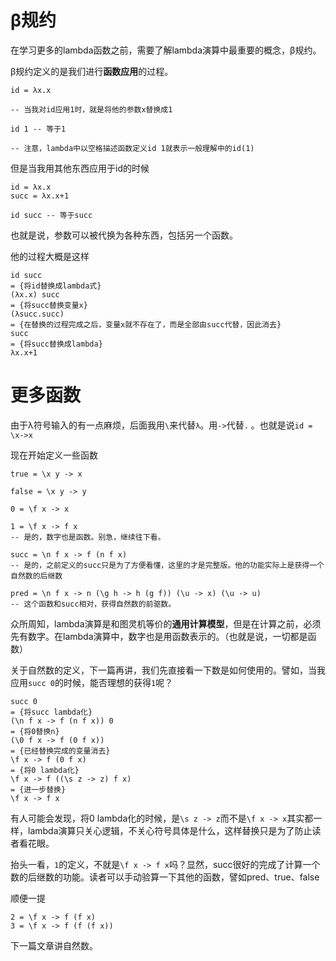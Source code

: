 # β规约
在学习更多的lambda函数之前，需要了解lambda演算中最重要的概念，β规约。

β规约定义的是我们进行**函数应用**的过程。

```
id = λx.x

-- 当我对id应用1时，就是将他的参数x替换成1

id 1 -- 等于1

-- 注意，lambda中以空格描述函数定义id 1就表示一般理解中的id(1)
```

但是当我用其他东西应用于id的时候

```
id = λx.x
succ = λx.x+1

id succ -- 等于succ
```

也就是说，参数可以被代换为各种东西，包括另一个函数。

他的过程大概是这样
```
id succ
= {将id替换成lambda式}
(λx.x) succ
= {将succ替换变量x}
(λsucc.succ)
= {在替换的过程完成之后，变量x就不存在了，而是全部由succ代替，因此消去}
succ
= {将succ替换成lambda}
λx.x+1
```

# 更多函数

由于λ符号输入的有一点麻烦，后面我用`\`来代替`λ`。用`->`代替`.` 。也就是说`id = \x->x`

现在开始定义一些函数
```
true = \x y -> x

false = \x y -> y

0 = \f x -> x

1 = \f x -> f x
-- 是的，数字也是函数。别急，继续往下看。

succ = \n f x -> f (n f x)
-- 是的，之前定义的succ只是为了方便看懂，这里的才是完整版。他的功能实际上是获得一个自然数的后继数

pred = \n f x -> n (\g h -> h (g f)) (\u -> x) (\u -> u)
-- 这个函数和succ相对，获得自然数的前驱数。
```

众所周知，lambda演算是和图灵机等价的**通用计算模型**，但是在计算之前，必须先有数字。在lambda演算中，数字也是用函数表示的。（也就是说，一切都是函数）

关于自然数的定义，下一篇再讲，我们先直接看一下数是如何使用的。譬如，当我应用`succ 0`的时候，能否理想的获得`1`呢？
```
succ 0
= {将succ lambda化}
(\n f x -> f (n f x)) 0
= {将0替换n}
(\0 f x -> f (0 f x))
= {已经替换完成的变量消去}
\f x -> f (0 f x)
= {将0 lambda化}
\f x -> f ((\s z -> z) f x)
= {进一步替换}
\f x -> f x
```

有人可能会发现，将0 lambda化的时候，是`\s z -> z`而不是`\f x -> x`其实都一样，lambda演算只关心逻辑，不关心符号具体是什么，这样替换只是为了防止读者看花眼。

抬头一看，`1`的定义，不就是`\f x -> f x`吗？显然，succ很好的完成了计算一个数的后继数的功能。读者可以手动验算一下其他的函数，譬如pred、true、false

顺便一提
```
2 = \f x -> f (f x)
3 = \f x -> f (f (f x))
```

下一篇文章讲自然数。